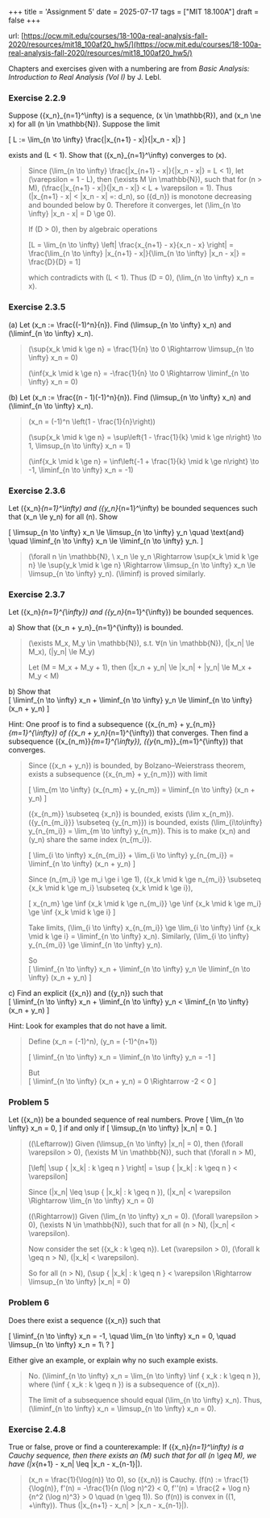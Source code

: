+++
title = 'Assignment 5'
date = 2025-07-17
tags = ["MIT 18.100A"]
draft = false
+++

url: [https://ocw.mit.edu/courses/18-100a-real-analysis-fall-2020/resources/mit18_100af20_hw5/](https://ocw.mit.edu/courses/18-100a-real-analysis-fall-2020/resources/mit18_100af20_hw5/)

Chapters and exercises given with a numbering are from *Basic Analysis: Introduction to
Real Analysis (Vol I)* by J. Lebl.

### Exercise 2.2.9

Suppose \(\{x_n\}_{n=1}^\infty\) is a sequence, \(x \in \mathbb{R}\), and \(x_n \ne x\) for all \(n \in \mathbb{N}\). Suppose the limit

\[
L := \lim_{n \to \infty} \frac{|x_{n+1} - x|}{|x_n - x|}
\]

exists and \(L < 1\). Show that \(\{x_n\}_{n=1}^\infty\) converges to \(x\).

> Since \(\lim_{n \to \infty} \frac{|x_{n+1} - x|}{|x_n - x|} = L < 1\), let \(\varepsilon = 1 - L\), then \(\exists M \in \mathbb{N}\), such that for \(n > M\), \(\frac{|x_{n+1} - x|}{|x_n - x|} < L + \varepsilon = 1\). Thus \(|x_{n+1} - x| < |x_n - x| =: d_n\), so \(\{d_n\}\) is monotone decreasing and bounded below by 0. Therefore it converges, let \(\lim_{n \to \infty} |x_n - x| = D \ge 0\).
>
> If \(D > 0\), then by algebraic operations
>
> \[L = \lim_{n \to \infty} \left| \frac{x_{n+1} - x}{x_n - x} \right| = \frac{\lim_{n \to \infty} |x_{n+1} - x|}{\lim_{n \to \infty} |x_n - x|} = \frac{D}{D} = 1\]
> 
> which contradicts with \(L < 1\). Thus \(D = 0\), \(\lim_{n \to \infty} x_n = x\).

### Exercise 2.3.5

(a) Let \(x_n := \frac{(-1)^n}{n}\). Find \(\limsup_{n \to \infty} x_n\) and \(\liminf_{n \to \infty} x_n\).

> \(\sup\{x_k \mid k \ge n\} = \frac{1}{n} \to 0 \Rightarrow \limsup_{n \to \infty} x_n = 0\)
> 
> \(\inf\{x_k \mid k \ge n\} = -\frac{1}{n} \to 0 \Rightarrow \liminf_{n \to \infty} x_n = 0\)

(b) Let \(x_n := \frac{(n - 1)(-1)^n}{n}\). Find \(\limsup_{n \to \infty} x_n\) and \(\liminf_{n \to \infty} x_n\).

> \(x_n = (-1)^n \left(1 - \frac{1}{n}\right)\)
> 
> \(\sup\{x_k \mid k \ge n\} = \sup\left\{1 - \frac{1}{k} \mid k \ge n\right\} \to 1, \limsup_{n \to \infty} x_n = 1\)
> 
> \(\inf\{x_k \mid k \ge n\} = \inf\left\{-1 + \frac{1}{k} \mid k \ge n\right\} \to -1, \liminf_{n \to \infty} x_n = -1\)

### Exercise 2.3.6

Let \(\{x_n\}_{n=1}^\infty\) and \(\{y_n\}_{n=1}^\infty\) be bounded sequences such that \(x_n \le y_n\) for all \(n\). Show

\[
\limsup_{n \to \infty} x_n \le \limsup_{n \to \infty} y_n \quad \text{and} \quad \liminf_{n \to \infty} x_n \le \liminf_{n \to \infty} y_n.
\]

> \(\forall n \in \mathbb{N}, \ x_n \le y_n \Rightarrow \sup\{x_k \mid k \ge n\} \le \sup\{y_k \mid k \ge n\} \Rightarrow \limsup_{n \to \infty} x_n \le \limsup_{n \to \infty} y_n\). \(\liminf\) is proved similarly.

### Exercise 2.3.7
Let \(\{x_n\}_{n=1}^{\infty}\) and \(\{y_n\}_{n=1}^{\infty}\) be bounded sequences.

a) Show that \(\{x_n + y_n\}_{n=1}^{\infty}\) is bounded.

> \(\exists M_x, M_y \in \mathbb{N}\), s.t. ∀\(n \in \mathbb{N}\), \(|x_n| \le M_x\), \(|y_n| \le M_y\)  
>  
> Let \(M = M_x + M_y + 1\), then \(|x_n + y_n| \le |x_n| + |y_n| \le M_x + M_y < M\)


b) Show that  
\[
\liminf_{n \to \infty} x_n + \liminf_{n \to \infty} y_n \le \liminf_{n \to \infty} (x_n + y_n)
\]

Hint: One proof is to find a subsequence \(\{x_{n_m} + y_{n_m}\}_{m=1}^{\infty}\) of \(\{x_n + y_n\}_{n=1}^{\infty}\) that converges. Then find a subsequence \(\{x_{n_m}\}_{m=1}^{\infty}\), \(\{y_{n_m}\}_{m=1}^{\infty}\) that converges.

> Since \(\{x_n + y_n\}\) is bounded, by Bolzano–Weierstrass theorem, exists a subsequence \(\{x_{n_m} + y_{n_m}\}\) with limit  
>  
> \[
\lim_{m \to \infty} (x_{n_m} + y_{n_m}) = \liminf_{n \to \infty} (x_n + y_n)
\]  
>  
> \(\{x_{n_m}\} \subseteq \{x_n\}\) is bounded, exists \(\lim x_{n_m}\). \(\{y_{n_{m_i}}\} \subseteq \{y_{n_m}\}\) is bounded, exists \(\lim_{i\to\infty} y_{n_{m_i}} = \lim_{m \to \infty} y_{n_m}\). This is to make \(x_n\) and \(y_n\) share the same index \(n_{m_i}\).
>  
> \[
\lim_{i \to \infty} x_{n_{m_i}} + \lim_{i \to \infty} y_{n_{m_i}} = \liminf_{n \to \infty} (x_n + y_n)
\]  
>  
> Since \(n_{m_i} \ge m_i \ge i \ge 1\), \(\{x_k \mid k \ge n_{m_i}\} \subseteq \{x_k \mid k \ge m_i\} \subseteq \{x_k \mid k \ge i\}\),  
>  
> \[
x_{n_m} \ge \inf \{x_k \mid k \ge n_{m_i}\} \ge \inf \{x_k \mid k \ge m_i\} \ge \inf \{x_k \mid k \ge i\}
\]  
>  
> Take limits, \(\lim_{i \to \infty} x_{n_{m_i}} \ge \lim_{i \to \infty} \inf \{x_k \mid k \ge i\} = \liminf_{n \to \infty} x_n\). Similarly, \(\lim_{i \to \infty} y_{n_{m_i}} \ge \liminf_{n \to \infty} y_n\).
>  
> So  
> \[
\liminf_{n \to \infty} x_n + \liminf_{n \to \infty} y_n \le \liminf_{n \to \infty} (x_n + y_n)
\]

c) Find an explicit \(\{x_n\}\) and \(\{y_n\}\) such that  
\[
\liminf_{n \to \infty} x_n + \liminf_{n \to \infty} y_n < \liminf_{n \to \infty} (x_n + y_n)
\]

Hint: Look for examples that do not have a limit.

> Define \(x_n = (-1)^n\), \(y_n = (-1)^{n+1}\)  
>  
> \[
\liminf_{n \to \infty} x_n = \liminf_{n \to \infty} y_n = -1
\]  
>  
> But  
> \[
\liminf_{n \to \infty} (x_n + y_n) = 0
\Rightarrow -2 < 0
\]

### Problem 5

Let \(\{x_n\}\) be a bounded sequence of real numbers. Prove
\[
\lim_{n \to \infty} x_n = 0,
\]
if and only if
\[
\limsup_{n \to \infty} |x_n| = 0.
\]

> (\(\Leftarrow\)) Given \(\limsup_{n \to \infty} |x_n| = 0\), then \(\forall \varepsilon > 0\), \(\exists M \in \mathbb{N}\), such that \(\forall n > M\),
> 
> \[\left| \sup \{ |x_k| : k \geq n \} \right| = \sup \{ |x_k| : k \geq n \} < \varepsilon\]
> 
> Since \(|x_n| \leq \sup \{ |x_k| : k \geq n \}\), \(|x_n| < \varepsilon \Rightarrow \lim_{n \to \infty} x_n = 0\)
>
> (\(\Rightarrow\)) Given \(\lim_{n \to \infty} x_n = 0\). \(\forall \varepsilon > 0\), \(\exists N \in \mathbb{N}\), such that for all \(n > N\), \(|x_n| < \varepsilon\). 
> 
> Now consider the set \(\{x_k : k \geq n\}\). Let \(\varepsilon > 0\), \(\forall k \geq n > N\), \(|x_k| < \varepsilon\).
>
> So for all \(n > N\), \(\sup \{ |x_k| : k \geq n \} < \varepsilon \Rightarrow \limsup_{n \to \infty} |x_n| = 0\)

### Problem 6

Does there exist a sequence \(\{x_n\}\) such that

\[
\liminf_{n \to \infty} x_n = -1, \quad \lim_{n \to \infty} x_n = 0, \quad \limsup_{n \to \infty} x_n = 1\ ?
\]

Either give an example, or explain why no such example exists.

> No. \(\liminf_{n \to \infty} x_n = \lim_{n \to \infty} \inf \{ x_k : k \geq n \}\), where \(\inf \{ x_k : k \geq n \}\) is a subsequence of \(\{x_n\}\). 
> 
> The limit of a subsequence should equal \(\lim_{n \to \infty} x_n\). Thus, \(\liminf_{n \to \infty} x_n = \limsup_{n \to \infty} x_n = 0\).

### Exercise 2.4.8

True or false, prove or find a counterexample: If \(\{x_n\}_{n=1}^\infty\) is a Cauchy sequence, then there exists an \(M\) such that for all \(n \geq M\), we have \(|x_{n+1} - x_n| \leq |x_n - x_{n-1}|\).

> \(x_n = \frac{1}{\log(n)} \to 0\), so \(\{x_n\}\) is Cauchy. \(f(n) := \frac{1}{\log(n)}, f'(n) = -\frac{1}{n (\log n)^2} < 0, f''(n) = \frac{2 + \log n}{n^2 (\log n)^3} > 0 \quad (n \geq 1)\). So \(f(n)\) is convex in \((1, +\infty)\). Thus \(|x_{n+1} - x_n| > |x_n - x_{n-1}|\).
